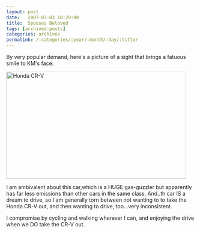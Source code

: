 ```yaml
---
layout: post
date:	2007-07-03 10:29:00
title:  Spouses Beloved
tags: [archived-posts]
categories: archives
permalink: /:categories/:year/:month/:day/:title/
---
```

By very popular demand, here's a picture of a sight that brings a fatuous smile to KM's face:


<a href="http://www.flickr.com/photos/9190033@N03/683297699/" title="Photo Sharing"><img src="http://farm2.static.flickr.com/1375/683297699_528c303eb6_o.jpg" width="479" height="284" alt="Honda CR-V" /></a>

I am ambivalent about this car,which is a HUGE gas-guzzler but apparently has far less emissions than other cars in the same class. And..th car IS a dream to drive, so I am generally torn between not wanting to to take the Honda CR-V out, and then wanting to drive, too...very inconsistent.

I compromise by cycling and walking wherever I can, and enjoying the drive when we DO take the CR-V out.
